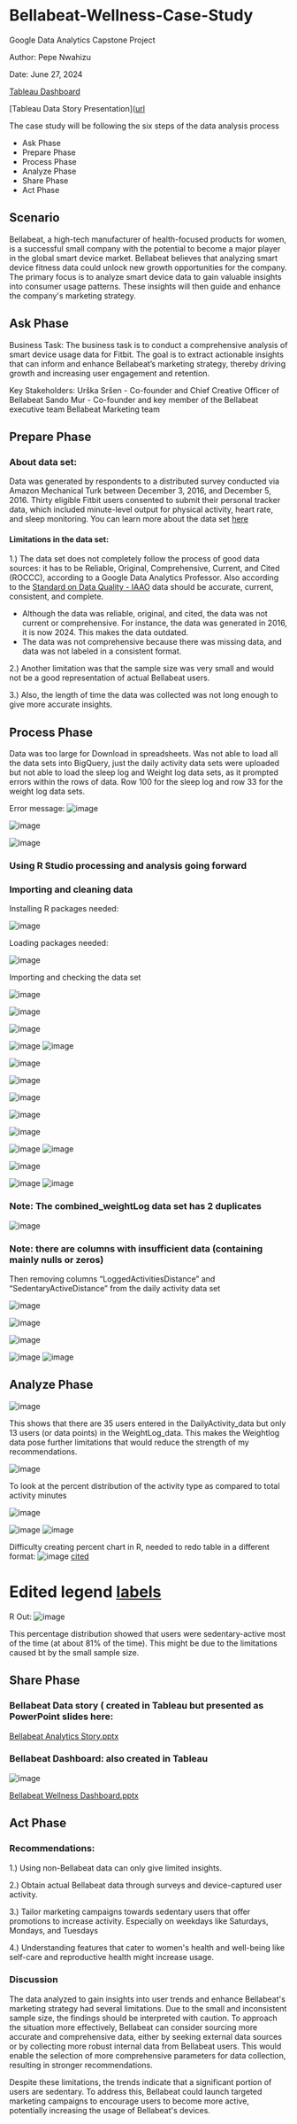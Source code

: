 # Bellabeat-Wellness-Case-Study

Google Data Analytics Capstone Project

Author: Pepe Nwahizu

Date: June 27, 2024

[Tableau Dashboard](https://public.tableau.com/shared/DJYMPNRCJ?:display_count=n&:origin=viz_share_link)

[Tableau Data Story Presentation]([url](https://public.tableau.com/shared/69D2CHRN8?:display_count=n&:origin=viz_share_link)


The case study will be following the six steps of the data analysis process 

- Ask Phase
- Prepare Phase
- Process Phase
- Analyze Phase
- Share Phase
- Act Phase


## Scenario

Bellabeat, a high-tech manufacturer of health-focused products for women, is a successful small company with the potential to become a major player in the global smart device market. Bellabeat believes that analyzing smart device fitness data could unlock new growth opportunities for the company. The primary focus is to analyze smart device data to gain valuable insights into consumer usage patterns. These insights will then guide and enhance the company's marketing strategy.


## Ask Phase

Business Task: The business task is to conduct a comprehensive analysis of smart device usage data for Fitbit. The goal is to extract actionable insights that can inform and enhance Bellabeat’s marketing strategy, thereby driving growth and increasing user engagement and retention.

  Key Stakeholders: 
  Urška Sršen - Co-founder and Chief Creative Officer of Bellabeat 
  Sando Mur - Co-founder and key member of the Bellabeat executive team 
  Bellabeat Marketing team


  ## Prepare Phase

### About data set:

Data was generated by respondents to a distributed survey conducted via Amazon Mechanical Turk between December 3, 2016, and December 5, 2016. Thirty eligible Fitbit users consented to submit their personal tracker data, which included minute-level output for physical activity, heart rate, and sleep monitoring. 
You can learn more about the data set [here](https://www.kaggle.com/datasets/arashnic/fitbit)


#### Limitations in the data set:

1.) The data set does not completely follow the process of good data sources: it has to be Reliable, Original, Comprehensive, Current, and Cited (ROCCC), according to a Google Data Analytics Professor. Also according to the [Standard on Data Quality - IAAO](https://www.iaao.org/media/standards/Standard_on_Data_Quality.pdf) data should be accurate, current, consistent, and complete. 
  - Although the data was reliable, original, and cited, the data was not current or comprehensive. For instance, the data was generated in 2016, it is now 2024. This makes the data outdated.
  - The data was not comprehensive because there was missing data, and data was not labeled in a consistent format.

2.) Another limitation was that the sample size was very small and would not be a good representation of actual Bellabeat users. 

3.) Also, the length of time the data was collected was not long enough to give more accurate insights.


## Process Phase

Data was too large for Download in spreadsheets.
Was not able to load all the data sets into BigQuery, just the daily activity data sets were uploaded but not able to load the sleep log and Weight log data sets, as it prompted errors within the rows of data. Row 100 for the sleep log and row 33 for the weight log data sets.

Error message:
![image](https://github.com/Pepe-mo/Bellabeat-Wellness-Case-Study/assets/173930681/6d7498d5-54e2-4a47-9410-e2f1c21b780b)

![image](https://github.com/Pepe-mo/Bellabeat-Wellness-Case-Study/assets/173930681/20aff273-d4c6-438b-833c-0d1d08870272)

![image](https://github.com/Pepe-mo/Bellabeat-Wellness-Case-Study/assets/173930681/2fc4661a-e47e-4c30-b862-2915363d14f5)

### Using R Studio processing and analysis going forward

### Importing and cleaning data

Installing R packages needed:

![image](https://github.com/Pepe-mo/Bellabeat-Wellness-Case-Study/assets/173930681/b77e27e7-883a-45cf-ae02-418a4a7555d1)

Loading packages needed:

![image](https://github.com/Pepe-mo/Bellabeat-Wellness-Case-Study/assets/173930681/6d3eccff-a684-496c-aaa1-a2d393abbe76)

Importing and checking the data set

![image](https://github.com/Pepe-mo/Bellabeat-Wellness-Case-Study/assets/173930681/7ef9eb7f-89a5-46d2-bbe2-c50a7f32a888)

![image](https://github.com/Pepe-mo/Bellabeat-Wellness-Case-Study/assets/173930681/a02c8ed2-465b-4018-aa50-e0cf06400ddb)

![image](https://github.com/Pepe-mo/Bellabeat-Wellness-Case-Study/assets/173930681/6171dbff-c806-49ee-97ed-7497679abe39)

![image](https://github.com/Pepe-mo/Bellabeat-Wellness-Case-Study/assets/173930681/2c55fd5e-3c4c-4a9c-8523-0379ae3f91e4)
![image](https://github.com/Pepe-mo/Bellabeat-Wellness-Case-Study/assets/173930681/f70c7642-5fb4-49d3-b0ed-9ae57439a55d)

![image](https://github.com/Pepe-mo/Bellabeat-Wellness-Case-Study/assets/173930681/b7064054-6c09-4510-a0cc-b5986a98c877)

![image](https://github.com/Pepe-mo/Bellabeat-Wellness-Case-Study/assets/173930681/43f71bae-eee3-4ea4-939e-4262495e05f4)

![image](https://github.com/Pepe-mo/Bellabeat-Wellness-Case-Study/assets/173930681/66195bb1-9bf5-4415-bfd4-b276ec3db5b5)

![image](https://github.com/Pepe-mo/Bellabeat-Wellness-Case-Study/assets/173930681/a2ab8798-3e64-406a-bb84-9d70ebb4d8d6)

![image](https://github.com/Pepe-mo/Bellabeat-Wellness-Case-Study/assets/173930681/4aa14492-ef9e-4751-ad32-f96ade566ce4)

![image](https://github.com/Pepe-mo/Bellabeat-Wellness-Case-Study/assets/173930681/e71fef21-d98e-41eb-9e63-327eadefb714)
![image](https://github.com/Pepe-mo/Bellabeat-Wellness-Case-Study/assets/173930681/306f8ce4-003e-4726-a820-75343c24bd9d)

![image](https://github.com/Pepe-mo/Bellabeat-Wellness-Case-Study/assets/173930681/1bb0f2ef-745b-47ac-90fc-300167e6c991)

![image](https://github.com/Pepe-mo/Bellabeat-Wellness-Case-Study/assets/173930681/752a1c79-1ccc-4f85-80fd-1e63a2b45df5)
![image](https://github.com/Pepe-mo/Bellabeat-Wellness-Case-Study/assets/173930681/005272ed-2346-4dba-968d-3dbfe9d83c5a)

### Note: The combined_weightLog data set has 2 duplicates

![image](https://github.com/Pepe-mo/Bellabeat-Wellness-Case-Study/assets/173930681/c219ae2b-535a-4383-a06b-2c7b0276e8b1)


### Note: there are columns with insufficient data (containing mainly nulls or zeros)
Then removing columns “LoggedActivitiesDistance” and “SedentaryActiveDistance” from the daily activity data set

![image](https://github.com/Pepe-mo/Bellabeat-Wellness-Case-Study/assets/173930681/0959921f-3966-4e8b-94b7-1af555cbdc4e)


![image](https://github.com/Pepe-mo/Bellabeat-Wellness-Case-Study/assets/173930681/d8a40686-391a-418c-bc76-423a11482b65)

![image](https://github.com/Pepe-mo/Bellabeat-Wellness-Case-Study/assets/173930681/0906e72d-5dd4-4aae-8415-19122a29d69f)

![image](https://github.com/Pepe-mo/Bellabeat-Wellness-Case-Study/assets/173930681/0eccd043-88a5-4a6a-82f5-7a7c334da686)
![image](https://github.com/Pepe-mo/Bellabeat-Wellness-Case-Study/assets/173930681/f3438a56-1aff-45a5-a8c7-1b4ae8979fbb)


## Analyze Phase

![image](https://github.com/Pepe-mo/Bellabeat-Wellness-Case-Study/assets/173930681/db995b17-82ef-433b-94f7-fe44f995e6d0)

This shows that there are 35 users entered in the DailyActivity_data but only 13 users (or data points) in the WeightLog_data. This makes the Weightlog data pose further limitations that would reduce the strength of my recommendations.

![image](https://github.com/Pepe-mo/Bellabeat-Wellness-Case-Study/assets/173930681/e8444aa2-68e4-4468-8644-daa2d8434b3e)

To look at the percent distribution of the activity type as compared to total activity minutes

![image](https://github.com/Pepe-mo/Bellabeat-Wellness-Case-Study/assets/173930681/498e2536-2b0a-4ba2-baa5-44d0731ee33e)

![image](https://github.com/Pepe-mo/Bellabeat-Wellness-Case-Study/assets/173930681/0b7d39e8-af88-4b3e-8e3c-4036e7082598)
![image](https://github.com/Pepe-mo/Bellabeat-Wellness-Case-Study/assets/173930681/33a62b5d-033e-471d-bb08-8590df4ffa88)

Difficulty creating percent chart in R, needed to redo table in a different format:
![image](https://github.com/Pepe-mo/Bellabeat-Wellness-Case-Study/assets/173930681/6c9e2e12-2a73-418b-a7da-0d27399b9d27)
[cited](https://r-charts.com/part-whole/pie-chart-labels-outside-ggplot2/)

# Edited legend [labels](https://www.datanovia.com/en/blog/ggplot-legend-title-position-and-labels/#rename-legend-labels-and-change-the-order-of-items)

R Out:
![image](https://github.com/Pepe-mo/Bellabeat-Wellness-Case-Study/assets/173930681/38155b9f-e4c3-4352-ac66-0eb79fb7d82a)

This percentage distribution showed that users were sedentary-active most of the time (at about 81% of the time). This might be due to the limitations caused bt by the small sample size.



## Share Phase
### Bellabeat Data story ( created in Tableau but presented as PowerPoint slides here:

[Bellabeat Analytics Story.pptx](https://github.com/user-attachments/files/16041509/Bellabeat.Analytics.Story.pptx)

### Bellabeat Dashboard: also created in Tableau
![image](https://github.com/Pepe-mo/Bellabeat-Wellness-Case-Study/assets/173930681/80124d7a-80be-438f-900c-fe17a729f8cf)

[Bellabeat Wellness Dashboard.pptx](https://github.com/user-attachments/files/16041545/Bellabeat.Wellness.Dashboard.pptx)



## Act Phase
### Recommendations:

1.) Using non-Bellabeat data can only give limited insights. 

2.) Obtain actual Bellabeat data through surveys and device-captured user activity.

 3.) Tailor marketing campaigns towards sedentary users that offer promotions to increase activity. Especially on weekdays like Saturdays, Mondays, and Tuesdays

4.) Understanding features that cater to women's health and well-being like self-care and reproductive health might increase usage. 

### Discussion 

The data analyzed to gain insights into user trends and enhance Bellabeat's marketing strategy had several limitations. Due to the small and inconsistent sample size, the findings should be interpreted with caution. To approach the situation more effectively, Bellabeat can consider sourcing more accurate and comprehensive data, either by seeking external data sources or by collecting more robust internal data from Bellabeat users. This would enable the selection of more comprehensive parameters for data collection, resulting in stronger recommendations.

Despite these limitations, the trends indicate that a significant portion of users are sedentary. To address this, Bellabeat could launch targeted marketing campaigns to encourage users to become more active, potentially increasing the usage of Bellabeat's devices.


